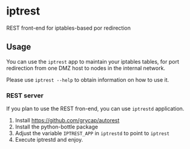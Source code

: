 # iptrest
REST front-end for iptables-based por redirection

## Usage

You can use the `iptrest` app to maintain your iptables tables, for port redirection from one DMZ host to nodes in the internal network.

Please use `iptrest --help` to obtain information on how to use it.

### REST server

If you plan to use the REST fron-end, you can use `iptrestd` application.

1. Install https://github.com/grycap/autorest
2. Install the python-bottle package
3. Adjust the variable `IPTREST_APP` in `iptrestd` to point to `iptrest`
4. Execute iptrestd and enjoy.
